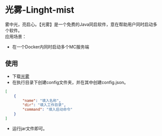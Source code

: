 # 光雾-Linght-mist
雾中光，亮启心。【光雾】是一个免费的Java同启软件，意在帮助用户同时启动多个软件。   
应用场景：   
- 在一个Docker内同时启动多个MC服务端

## 使用
- 下载[光雾](https://github.com/Linght-mist/Linght-mist/releases/download/v1.0.0/Linght-mist.jar)
- 在执行目录下创建config文件夹，并在其中创建config.json。
```json
[
    {
        "name": "填入名称",
        "dir": "填入工作目录",
        "command": "填入启动命令"
    }
]
```
- 运行jar文件即可。